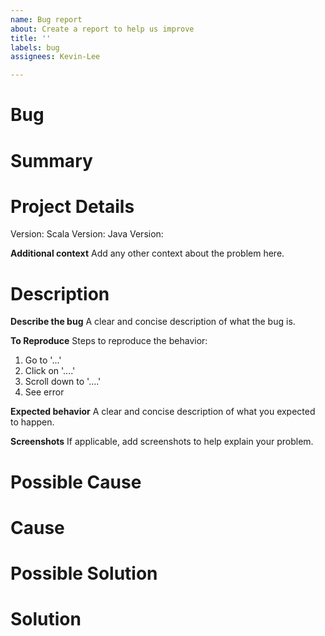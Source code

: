 ```yaml
---
name: Bug report
about: Create a report to help us improve
title: ''
labels: bug
assignees: Kevin-Lee

---
```


# Bug

# Summary 

# Project Details
Version:
Scala Version:
Java Version:

**Additional context**
Add any other context about the problem here.

# Description
**Describe the bug**
A clear and concise description of what the bug is.

**To Reproduce**
Steps to reproduce the behavior:
1. Go to '...'
2. Click on '....'
3. Scroll down to '....'
4. See error

**Expected behavior**
A clear and concise description of what you expected to happen.

**Screenshots**
If applicable, add screenshots to help explain your problem.

# Possible Cause
# Cause

# Possible Solution
# Solution
